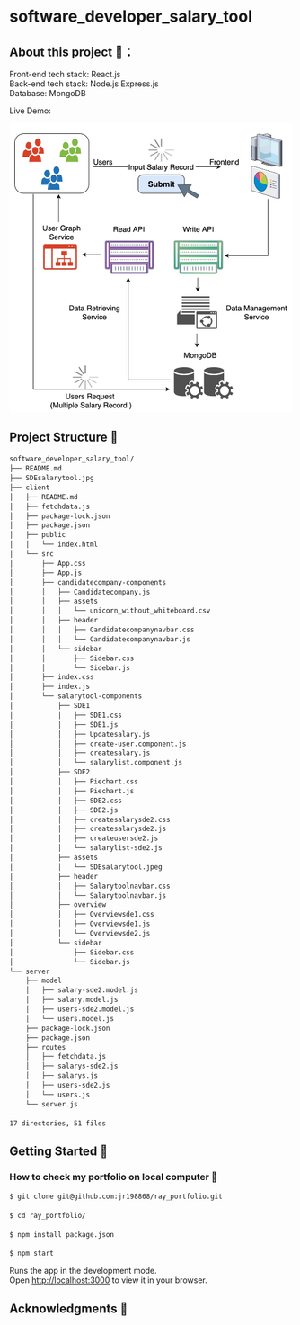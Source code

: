 # software_developer_salary_tool

## About this project 🚀：
Front-end tech stack: React.js  
Back-end tech stack: Node.js Express.js  
Database: MongoDB  

Live Demo: 


![alt text](https://github.com/jr198868/software_developer_salary_tool/blob/main/SDEsalarytool.jpg)


## Project Structure 🚀

```sh
software_developer_salary_tool/
├── README.md
├── SDEsalarytool.jpg
├── client
│   ├── README.md
│   ├── fetchdata.js
│   ├── package-lock.json
│   ├── package.json
│   ├── public
│   │   └── index.html
│   └── src
│       ├── App.css
│       ├── App.js
│       ├── candidatecompany-components
│       │   ├── Candidatecompany.js
│       │   ├── assets
│       │   │   └── unicorn_without_whiteboard.csv
│       │   ├── header
│       │   │   ├── Candidatecompanynavbar.css
│       │   │   └── Candidatecompanynavbar.js
│       │   └── sidebar
│       │       ├── Sidebar.css
│       │       └── Sidebar.js
│       ├── index.css
│       ├── index.js
│       └── salarytool-components
│           ├── SDE1
│           │   ├── SDE1.css
│           │   ├── SDE1.js
│           │   ├── Updatesalary.js
│           │   ├── create-user.component.js
│           │   ├── createsalary.js
│           │   └── salarylist.component.js
│           ├── SDE2
│           │   ├── Piechart.css
│           │   ├── Piechart.js
│           │   ├── SDE2.css
│           │   ├── SDE2.js
│           │   ├── createsalarysde2.css
│           │   ├── createsalarysde2.js
│           │   ├── createusersde2.js
│           │   └── salarylist-sde2.js
│           ├── assets
│           │   └── SDEsalarytool.jpeg
│           ├── header
│           │   ├── Salarytoolnavbar.css
│           │   └── Salarytoolnavbar.js
│           ├── overview
│           │   ├── Overviewsde1.css
│           │   ├── Overviewsde1.js
│           │   └── Overviewsde2.js
│           └── sidebar
│               ├── Sidebar.css
│               └── Sidebar.js
└── server
    ├── model
    │   ├── salary-sde2.model.js
    │   ├── salary.model.js
    │   ├── users-sde2.model.js
    │   └── users.model.js
    ├── package-lock.json
    ├── package.json
    ├── routes
    │   ├── fetchdata.js
    │   ├── salarys-sde2.js
    │   ├── salarys.js
    │   ├── users-sde2.js
    │   └── users.js
    └── server.js

17 directories, 51 files
```

## Getting Started 🚀
### How to check my portfolio on local computer 🚀

```sh
$ git clone git@github.com:jr198868/ray_portfolio.git 

$ cd ray_portfolio/

$ npm install package.json

$ npm start
```

Runs the app in the development mode.\
Open [http://localhost:3000](http://localhost:3000) to view it in your browser.


## Acknowledgments 🚀
